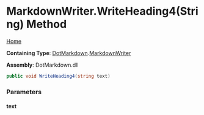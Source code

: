 # MarkdownWriter\.WriteHeading4\(String\) Method

[Home](../../../README.md)

**Containing Type**: [DotMarkdown](../../README.md)\.[MarkdownWriter](../README.md)

**Assembly**: DotMarkdown\.dll

```csharp
public void WriteHeading4(string text)
```

### Parameters

#### text

